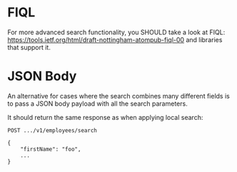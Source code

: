 # FIQL
For more advanced search functionality, you SHOULD take a look at FIQL: https://tools.ietf.org/html/draft-nottingham-atompub-fiql-00 and libraries that support it.

# JSON Body
An alternative for cases where the search combines many different fields is to pass a JSON body payload with all the search parameters.

It should return the same response as when applying local search:
```
POST .../v1/employees/search
 
{
    "firstName": "foo",
    ...
}
```